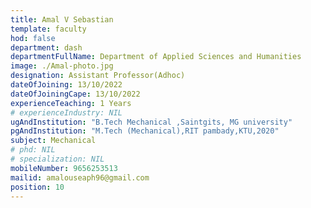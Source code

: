 ```yaml
---
title: Amal V Sebastian
template: faculty
hod: false
department: dash
departmentFullName: Department of Applied Sciences and Humanities
image: ./Amal-photo.jpg
designation: Assistant Professor(Adhoc)
dateOfJoining: 13/10/2022
dateOfJoiningCape: 13/10/2022
experienceTeaching: 1 Years
# experienceIndustry: NIL
ugAndInstitution: "B.Tech Mechanical ,Saintgits, MG university"
pgAndInstitution: "M.Tech (Mechanical),RIT pambady,KTU,2020"
subject: Mechanical
# phd: NIL
# specialization: NIL
mobileNumber: 9656253513
mailid: amalouseaph96@gmail.com
position: 10
---
```

